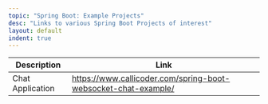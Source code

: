```yaml
---
topic: "Spring Boot: Example Projects"
desc: "Links to various Spring Boot Projects of interest"
layout: default
indent: true
---
```


| Description | Link |
|-------------|------|
| Chat Application | <https://www.callicoder.com/spring-boot-websocket-chat-example/> |
